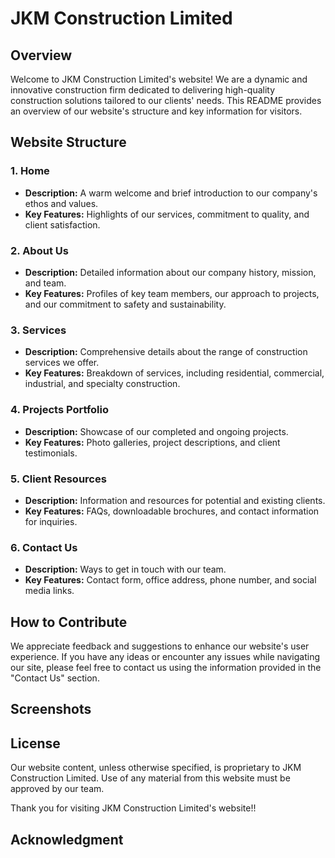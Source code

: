 # JKM Construction Limited

## Overview

Welcome to JKM Construction Limited's website! We are a dynamic and innovative construction firm dedicated to delivering high-quality construction solutions tailored to our clients' needs. This README provides an overview of our website's structure and key information for visitors.

## Website Structure

### 1. Home

- **Description:** A warm welcome and brief introduction to our company's ethos and values.
- **Key Features:** Highlights of our services, commitment to quality, and client satisfaction.

### 2. About Us

- **Description:** Detailed information about our company history, mission, and team.
- **Key Features:** Profiles of key team members, our approach to projects, and our commitment to safety and sustainability.

### 3. Services

- **Description:** Comprehensive details about the range of construction services we offer.
- **Key Features:** Breakdown of services, including residential, commercial, industrial, and specialty construction.

### 4. Projects Portfolio

- **Description:** Showcase of our completed and ongoing projects.
- **Key Features:** Photo galleries, project descriptions, and client testimonials.

### 5. Client Resources

- **Description:** Information and resources for potential and existing clients.
- **Key Features:** FAQs, downloadable brochures, and contact information for inquiries.

### 6. Contact Us

- **Description:** Ways to get in touch with our team.
- **Key Features:** Contact form, office address, phone number, and social media links.

## How to Contribute

We appreciate feedback and suggestions to enhance our website's user experience. If you have any ideas or encounter any issues while navigating our site, please feel free to contact us using the information provided in the "Contact Us" section.

## Screenshots

## License

Our website content, unless otherwise specified, is proprietary to JKM Construction Limited. Use of any material from this website must be approved by our team.

Thank you for visiting JKM Construction Limited's website!!

## Acknowledgment
